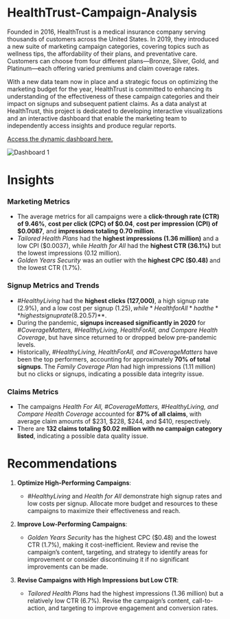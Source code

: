 # HealthTrust-Campaign-Analysis
Founded in 2016, HealthTrust is a medical insurance company serving thousands of customers across the United States. In 2019, they introduced a new suite of marketing campaign categories, covering topics such as wellness tips, the affordability of their plans, and preventative care. Customers can choose from four different plans—Bronze, Silver, Gold, and Platinum—each offering varied premiums and claim coverage rates.

With a new data team now in place and a strategic focus on optimizing the marketing budget for the year, HealthTrust is committed to enhancing its understanding of the effectiveness of these campaign categories and their impact on signups and subsequent patient claims. As a data analyst at HealthTrust, this project is dedicated to developing interactive visualizations and an interactive dashboard that enable the marketing team to independently access insights and produce regular reports.

[Access the dynamic dashboard here.](https://public.tableau.com/views/HealthTrustCampaign/Dashboard1?:language=en-US&:sid=&:redirect=auth&:display_count=n&:origin=viz_share_link)

![Dashboard 1](https://github.com/user-attachments/assets/fce14e34-a563-4759-956a-c64637f0d9c2)


# Insights
### Marketing Metrics
- The average metrics for all campaigns were a **click-through rate (CTR) of 9.46%**, **cost per click (CPC) of $0.04**, **cost per impression (CPI) of $0.0087**, and **impressions totaling 0.70 million**.
- *Tailored Health Plans* had the **highest impressions (1.36 million)** and a low CPI ($0.0037), while *Health for All* had the **highest CTR (36.1%)** but the lowest impressions (0.12 million).
- *Golden Years Security* was an outlier with the **highest CPC ($0.48)** and the lowest CTR (1.7%).

### Signup Metrics and Trends
- *#HealthyLiving* had the **highest clicks (127,000)**, a high signup rate (2.9%), and a low cost per signup ($1.25), while *Health for All* had the **highest signup rate (8.2%)** and the **lowest cost per signup ($0.57)**.
- During the pandemic, **signups increased significantly in 2020** for *#CoverageMatters, #HealthyLiving, HealthForAll, and Compare Health Coverage*, but have since returned to or dropped below pre-pandemic levels.
- Historically, *#HealthyLiving, HealthForAll, and #CoverageMatters* have been the top performers, accounting for approximately **70% of total signups**. The *Family Coverage Plan* had high impressions (1.11 million) but no clicks or signups, indicating a possible data integrity issue.

### Claims Metrics
- The campaigns *Health For All, #CoverageMatters, #HealthyLiving, and Compare Health Coverage* accounted for **87% of all claims**, with average claim amounts of $231, $228, $244, and $410, respectively.
- There are **132 claims totaling $0.02 million with no campaign category listed**, indicating a possible data quality issue.

# Recommendations 
1. **Optimize High-Performing Campaigns**:
   - *#HealthyLiving* and *Health for All* demonstrate high signup rates and low costs per signup. Allocate more budget and resources to these campaigns to maximize their effectiveness and reach.

2. **Improve Low-Performing Campaigns**:
   - *Golden Years Security* has the highest CPC ($0.48) and the lowest CTR (1.7%), making it cost-inefficient. Review and revise the campaign’s content, targeting, and strategy to identify areas for improvement or consider discontinuing it if no significant improvements can be made.

3. **Revise Campaigns with High Impressions but Low CTR**:
   - *Tailored Health Plans* had the highest impressions (1.36 million) but a relatively low CTR (6.7%). Revise the campaign’s content, call-to-action, and targeting to improve engagement and conversion rates.
